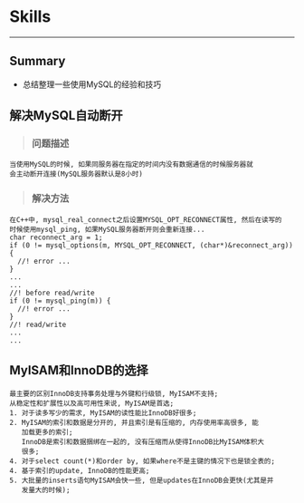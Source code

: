 # **Skills**
***


## **Summary**
 * 总结整理一些使用MySQL的经验和技巧




## **解决MySQL自动断开**
> ### **问题描述**
    当使用MySQL的时候, 如果同服务器在指定的时间内没有数据通信的时候服务器就
    会主动断开连接(MySQL服务器默认是8小时)
> ### **解决方法**
    在C++中, mysql_real_connect之后设置MYSQL_OPT_RECONNECT属性, 然后在读写的
    时候使用mysql_ping, 如果MySQL服务器断开则会重新连接...
    char reconnect_arg = 1;
    if (0 != mysql_options(m, MYSQL_OPT_RECONNECT, (char*)&reconnect_arg)) {
      //! error ...
    }
    ...
    ...
    //! before read/write
    if (0 != mysql_ping(m)) {
      //! error ...
    }
    //! read/write
    ...
    ...
 


## **MyISAM和InnoDB的选择**
    最主要的区别InnoDB支持事务处理与外键和行级锁, MyISAM不支持;
    从稳定性和扩展性以及高可用性来说, MyISAM是首选;
    1. 对于读多写少的需求, MyISAM的读性能比InnoDB好很多;
    2. MyISAM的索引和数据是分开的, 并且索引是有压缩的, 内存使用率高很多, 能
       加载更多的索引;
       InnoDB是索引和数据捆绑在一起的, 没有压缩而从使得InnoDB比MyISAM体积大
       很多;
    4. 对于select count(*)和order by, 如果where不是主键的情况下也是锁全表的;
    4. 基于索引的update, InnoDB的性能更高;
    5. 大批量的inserts语句MyISAM会快一些, 但是updates在InnoDB会更快(尤其是并
       发量大的时候);
